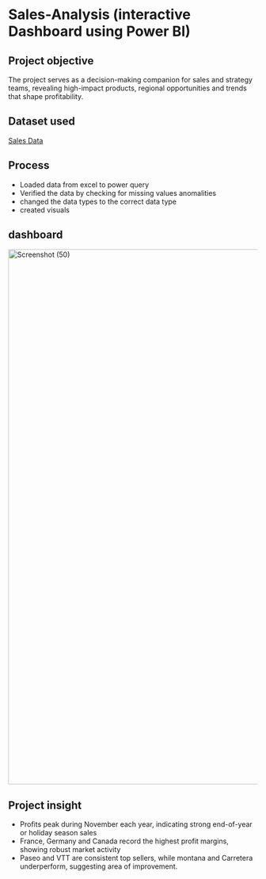 # Sales-Analysis (interactive Dashboard using Power BI)
## Project objective
The project serves as a decision-making companion for sales and strategy teams, revealing high-impact products, regional opportunities and trends that shape profitability. 

## Dataset used
<a href="https://github.com/chuksmbama/Sales-Analysis/blob/main/Financial.xlsx">Sales Data</a>

## Process 
- Loaded data from excel to power query
- Verified the data by checking for missing values anomalities
- changed the data types to the correct data type
- created visuals

## dashboard
<img width="1920" height="1080" alt="Screenshot (50)" src="https://github.com/user-attachments/assets/b9d7a364-5b9e-4894-9129-89433f249594" />

## Project insight
-	Profits peak during November each year, indicating strong end-of-year or holiday season sales
-	France, Germany and Canada record the highest profit margins, showing robust market activity
-	Paseo and VTT are consistent top sellers, while montana and Carretera underperform, suggesting area of improvement.




